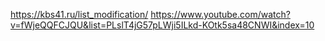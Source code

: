 https://kbs41.ru/list_modification/
https://www.youtube.com/watch?v=fWjeQQFCJQU&list=PLslT4jG57pLWji5ILkd-KOtk5sa48CNWI&index=10